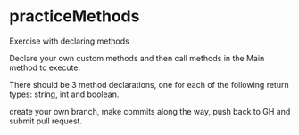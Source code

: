# practiceMethods
Exercise with declaring methods 

Declare your own custom methods and then call methods in the Main method to execute.

There should be 3 method declarations, one for each of the following return types: string, int and boolean.

create your own branch, make commits along the way, push back to GH and submit pull request.

